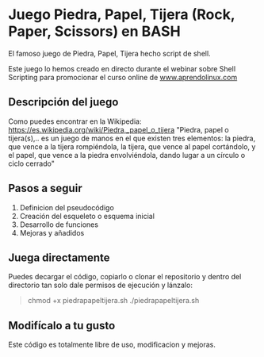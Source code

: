 # Juego Piedra, Papel, Tijera (Rock, Paper, Scissors) en BASH

El famoso juego de Piedra, Papel, Tijera hecho script de shell.

Este juego lo hemos creado en directo durante el webinar sobre Shell Scripting 
para promocionar el curso online de www.aprendolinux.com

## Descripción del juego

Como puedes encontrar en la Wikipedia: https://es.wikipedia.org/wiki/Piedra,_papel_o_tijera
"Piedra, papel o tijera(s),.. es un juego de manos en el que existen tres elementos: la piedra, que vence a la tijera rompiéndola, la tijera, que vence al papel cortándolo, y el papel, que vence a la piedra envolviéndola, dando lugar a un círculo o ciclo cerrado"

## Pasos a seguir

1. Definicion del pseudocódigo
2. Creación del esqueleto o esquema inicial
3. Desarrollo de funciones
4. Mejoras y añadidos

## Juega directamente

Puedes decargar el código, copiarlo o clonar el repositorio y dentro del directorio tan solo dale permisos de ejecución y lánzalo:

> chmod +x piedrapapeltijera.sh
> ./piedrapapeltijera.sh

## Modifícalo a tu gusto

Este código es totalmente libre de uso, modificacion y mejoras.

